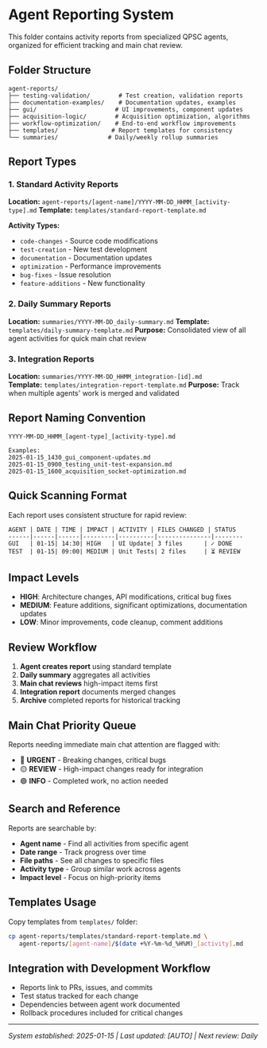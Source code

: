 # Agent Reporting System

This folder contains activity reports from specialized QPSC agents, organized for efficient tracking and main chat review.

## Folder Structure

```
agent-reports/
├── testing-validation/        # Test creation, validation reports
├── documentation-examples/    # Documentation updates, examples
├── gui/                      # UI improvements, component updates  
├── acquisition-logic/        # Acquisition optimization, algorithms
├── workflow-optimization/    # End-to-end workflow improvements
├── templates/               # Report templates for consistency
└── summaries/              # Daily/weekly rollup summaries
```

## Report Types

### 1. Standard Activity Reports
**Location:** `agent-reports/[agent-name]/YYYY-MM-DD_HHMM_[activity-type].md`
**Template:** `templates/standard-report-template.md`

**Activity Types:**
- `code-changes` - Source code modifications
- `test-creation` - New test development
- `documentation` - Documentation updates
- `optimization` - Performance improvements
- `bug-fixes` - Issue resolution
- `feature-additions` - New functionality

### 2. Daily Summary Reports  
**Location:** `summaries/YYYY-MM-DD_daily-summary.md`
**Template:** `templates/daily-summary-template.md`
**Purpose:** Consolidated view of all agent activities for quick main chat review

### 3. Integration Reports
**Location:** `summaries/YYYY-MM-DD_HHMM_integration-[id].md`  
**Template:** `templates/integration-report-template.md`
**Purpose:** Track when multiple agents' work is merged and validated

## Report Naming Convention

```
YYYY-MM-DD_HHMM_[agent-type]_[activity-type].md

Examples:
2025-01-15_1430_gui_component-updates.md
2025-01-15_0900_testing_unit-test-expansion.md
2025-01-15_1600_acquisition_socket-optimization.md
```

## Quick Scanning Format

Each report uses consistent structure for rapid review:

```
AGENT | DATE | TIME | IMPACT | ACTIVITY | FILES CHANGED | STATUS
------|------|------|---------|----------|---------------|--------
GUI   | 01-15| 14:30| HIGH   | UI Update| 3 files      | ✓ DONE
TEST  | 01-15| 09:00| MEDIUM | Unit Tests| 2 files     | ⏳ REVIEW
```

## Impact Levels

- **HIGH**: Architecture changes, API modifications, critical bug fixes
- **MEDIUM**: Feature additions, significant optimizations, documentation updates
- **LOW**: Minor improvements, code cleanup, comment additions

## Review Workflow

1. **Agent creates report** using standard template
2. **Daily summary** aggregates all activities  
3. **Main chat reviews** high-impact items first
4. **Integration report** documents merged changes
5. **Archive** completed reports for historical tracking

## Main Chat Priority Queue

Reports needing immediate main chat attention are flagged with:
- 🔴 **URGENT** - Breaking changes, critical bugs
- 🟡 **REVIEW** - High-impact changes ready for integration
- 🟢 **INFO** - Completed work, no action needed

## Search and Reference

Reports are searchable by:
- **Agent name** - Find all activities from specific agent
- **Date range** - Track progress over time
- **File paths** - See all changes to specific files
- **Activity type** - Group similar work across agents
- **Impact level** - Focus on high-priority items

## Templates Usage

Copy templates from `templates/` folder:
```bash
cp agent-reports/templates/standard-report-template.md \
   agent-reports/[agent-name]/$(date +%Y-%m-%d_%H%M)_[activity].md
```

## Integration with Development Workflow

- Reports link to PRs, issues, and commits
- Test status tracked for each change
- Dependencies between agent work documented
- Rollback procedures included for critical changes

---
*System established: 2025-01-15 | Last updated: [AUTO] | Next review: Daily*